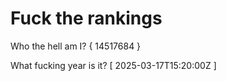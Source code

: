 # Fuck the rankings

Who the hell am I?
{ 14517684 }

What fucking year is it?
[ 2025-03-17T15:20:00Z ]
